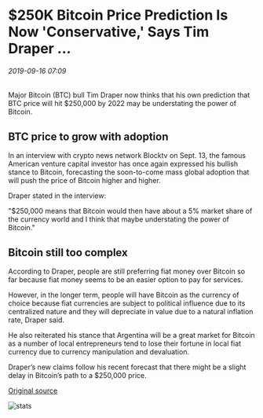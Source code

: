 # $250K Bitcoin Price Prediction Is Now 'Conservative,' Says Tim Draper ...

###### 2019-09-16 07:09

Major Bitcoin (BTC) bull Tim Draper now thinks that his own prediction that BTC price will hit $250,000 by 2022 may be understating the power of Bitcoin.

## BTC price to grow with adoption

In an interview with crypto news network Blocktv on Sept. 13, the famous American venture capital investor has once again expressed his bullish stance to Bitcoin, forecasting the soon-to-come mass global adoption that will push the price of Bitcoin higher and higher.

Draper stated in the interview:

"$250,000 means that Bitcoin would then have about a 5% market share of the currency world and I think that maybe understating the power of Bitcoin."

## Bitcoin still too complex 

According to Draper, people are still preferring fiat money over Bitcoin so far because fiat money seems to be an easier option to pay for services.

However, in the longer term, people will have Bitcoin as the currency of choice because fiat currencies are subject to political influence due to its centralized nature and they will depreciate in value due to a natural inflation rate, Draper said.

He also reiterated his stance that Argentina will be a great market for Bitcoin as a number of local entrepreneurs tend to lose their fortune in local fiat currency due to currency manipulation and devaluation.

Draper’s new claims follow his recent forecast that there might be a slight delay in Bitcoin’s path to a $250,000 price.

[Original source](https://cointelegraph.com/news/250k-bitcoin-price-prediction-is-now-conservative-says-tim-draper)

![stats](https://c.statcounter.com/11760860/0/a89fa40b/1/ "stats")